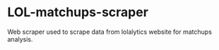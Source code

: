 # LOL-matchups-scraper
Web scraper used to scrape data from lolalytics website for matchups analysis.
